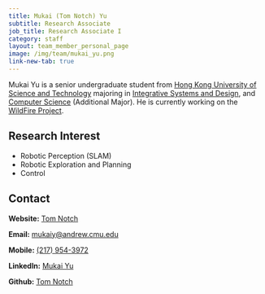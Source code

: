 ```yaml
---
title: Mukai (Tom Notch) Yu
subtitle: Research Associate
job_title: Research Associate I
category: staff
layout: team_member_personal_page
image: /img/team/mukai_yu.png
link-new-tab: true
---
```


Mukai Yu is a senior undergraduate student from [Hong Kong University of Science and Technology](https://hkust.edu.hk/) majoring in [Integrative Systems and Design](https://isd.hkust.edu.hk/), and [Computer Science](https://cse.hkust.edu.hk/) (Additional Major). He is currently working on the [WildFire Project](https://theairlab.org/wildfire/).

## Research Interest

* Robotic Perception (SLAM)
* Robotic Exploration and Planning
* Control

## Contact

**Website:** [Tom Notch](https://tomnotch.top)

**Email:** [mukaiy@andrew.cmu.edu](mailto:mukaiy@andrew.cmu.edu)

**Mobile:** [(217) 954-3972](tel:+1(217)9543972)

**LinkedIn:** [Mukai Yu](https://www.linkedin.com/in/tomnotch)

**Github:** [Tom Notch](https://github.com/Tom-Notch)
